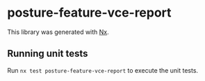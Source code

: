 # posture-feature-vce-report

This library was generated with [Nx](https://nx.dev).

## Running unit tests

Run `nx test posture-feature-vce-report` to execute the unit tests.
